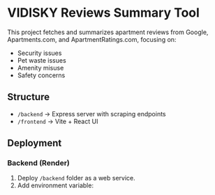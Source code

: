# VIDISKY Reviews Summary Tool

This project fetches and summarizes apartment reviews from Google, Apartments.com, and ApartmentRatings.com, focusing on:
- Security issues
- Pet waste issues
- Amenity misuse
- Safety concerns

## Structure
- `/backend` → Express server with scraping endpoints
- `/frontend` → Vite + React UI

## Deployment
### Backend (Render)
1. Deploy `/backend` folder as a web service.
2. Add environment variable:
